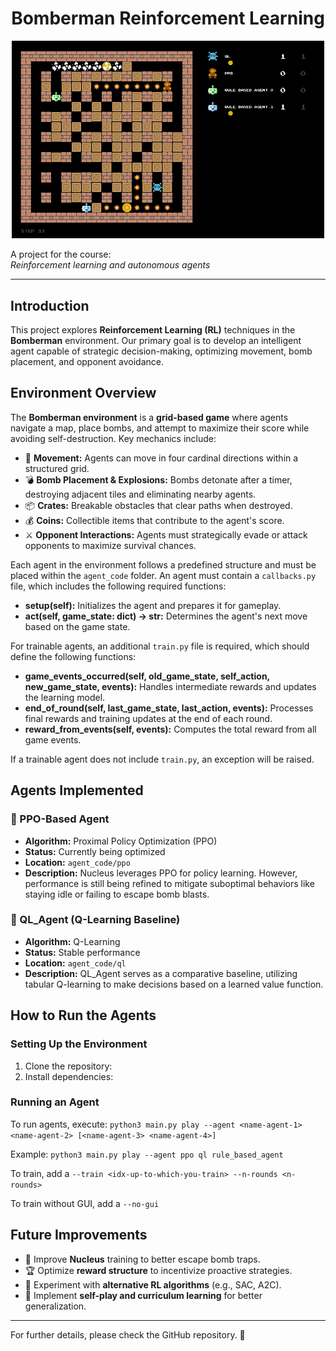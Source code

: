 <div align="center">

# Bomberman Reinforcement Learning

</div>
<div align="center">
  <img src="images/bomberman.png" width="500" alt="Bomberman">
</div>

A project for the course:  
*Reinforcement learning and autonomous agents*  

---

## Introduction
This project explores **Reinforcement Learning (RL)** techniques in the **Bomberman** environment. Our primary goal is to develop an intelligent agent capable of strategic decision-making, optimizing movement, bomb placement, and opponent avoidance.

## Environment Overview

The **Bomberman environment** is a **grid-based game** where agents navigate a map, place bombs, and attempt to maximize their score while avoiding self-destruction. Key mechanics include:

- 🏃 **Movement:** Agents can move in four cardinal directions within a structured grid.
- 💣 **Bomb Placement & Explosions:** Bombs detonate after a timer, destroying adjacent tiles and eliminating nearby agents.
- 📦 **Crates:** Breakable obstacles that clear paths when destroyed.
- 💰 **Coins:** Collectible items that contribute to the agent's score.
- ⚔️ **Opponent Interactions:** Agents must strategically evade or attack opponents to maximize survival chances.

Each agent in the environment follows a predefined structure and must be placed within the `agent_code` folder. An agent must contain a `callbacks.py` file, which includes the following required functions:

- **setup(self):** Initializes the agent and prepares it for gameplay.
- **act(self, game_state: dict) -> str:** Determines the agent's next move based on the game state.

For trainable agents, an additional `train.py` file is required, which should define the following functions:

- **game_events_occurred(self, old_game_state, self_action, new_game_state, events):** Handles intermediate rewards and updates the learning model.
- **end_of_round(self, last_game_state, last_action, events):** Processes final rewards and training updates at the end of each round.
- **reward_from_events(self, events):** Computes the total reward from all game events.

If a trainable agent does not include `train.py`, an exception will be raised.


## Agents Implemented

### 🔹 PPO-Based Agent
- **Algorithm:** Proximal Policy Optimization (PPO)
- **Status:** Currently being optimized
- **Location:** `agent_code/ppo`
- **Description:** Nucleus leverages PPO for policy learning. However, performance is still being refined to mitigate suboptimal behaviors like staying idle or failing to escape bomb blasts.

### 🔹 QL_Agent (Q-Learning Baseline)
- **Algorithm:** Q-Learning
- **Status:** Stable performance
- **Location:** `agent_code/ql`
- **Description:** QL_Agent serves as a comparative baseline, utilizing tabular Q-learning to make decisions based on a learned value function.


## How to Run the Agents

### Setting Up the Environment
1. Clone the repository:
2. Install dependencies:

### Running an Agent
To run agents, execute: `python3 main.py play --agent <name-agent-1> <name-agent-2> [<name-agent-3> <name-agent-4>]`

Example: `python3 main.py play --agent ppo ql rule_based_agent`

To train, add a `--train <idx-up-to-which-you-train> --n-rounds <n-rounds>`

To train without GUI, add a `--no-gui`

## Future Improvements
- 🧠 Improve **Nucleus** training to better escape bomb traps.
- 🏆 Optimize **reward structure** to incentivize proactive strategies.
- 🎯 Experiment with **alternative RL algorithms** (e.g., SAC, A2C).
- 🔄 Implement **self-play and curriculum learning** for better generalization.

---

For further details, please check the GitHub repository. 🚀

